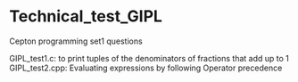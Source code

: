 # Technical_test_GIPL
Cepton programming set1 questions

GIPL_test1.c: to print tuples of the denominators of fractions that add up to 1
GIPL_test2.cpp: Evaluating expressions by following Operator precedence 
